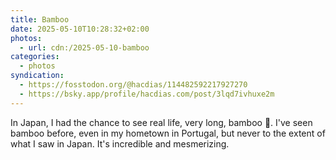 ```yaml
---
title: Bamboo
date: 2025-05-10T10:28:32+02:00
photos:
  - url: cdn:/2025-05-10-bamboo
categories:
  - photos
syndication:
  - https://fosstodon.org/@hacdias/114482592217927270
  - https://bsky.app/profile/hacdias.com/post/3lqd7ivhuxe2m
---
```


In Japan, I had the chance to see real life, very long, bamboo 🎋. I've seen bamboo before, even in my hometown in Portugal, but never to the extent of what I saw in Japan. It's incredible and mesmerizing.

